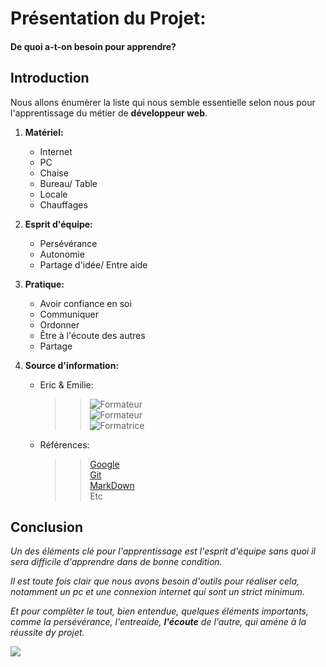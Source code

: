 
# __Présentation du Projet:__


#### De quoi a-t-on besoin pour apprendre?


## __Introduction__

Nous allons énumèrer la liste qui nous semble essentielle selon nous pour l'apprentissage du métier de **développeur web**.


1. __Matériel:__
		
	* Internet
	* PC
	* Chaise
	* Bureau/ Table
	* Locale
	* Chauffages


2. __Esprit d'équipe:__

	* Persévérance
	* Autonomie
	* Partage d'idée/ Entre aide
	
3. __Pratique:__

	* Avoir confiance en soi
	* Communiquer
	* Ordonner
	* Être à l'écoute des autres
	* Partage


4. __Source d'information:__

	* Eric & Emilie: <br/>
		>> ![Formateur](https://github.com/nadiabena/Exercice/blob/master/nad.png) <br/>
		>> ![Formateur](https://github.com/nadiabena/Exercice/blob/master/jaja.png) <br/>
		>> ![Formatrice](https://github.com/nadiabena/Exercice/blob/master/emilie.png) <br/>
	* Références: <br/>
		>> [Google](https://www.google.be) <br/>
		>> [Git](https://github.com/) <br/>
		>> [MarkDown](https://guides.github.com/pdfs/markdown-cheatsheet-online.pdf) <br/>
		>> Etc <br/>		
		
## __Conclusion__

_Un des éléments clé pour l'apprentissage est l'esprit d'équipe sans quoi il sera difficile d'apprendre dans de bonne condition._

*Il est toute fois clair que nous avons besoin d'outils pour réaliser cela, notamment un pc et une connexion internet qui sont un strict minimum.*

_Et pour complèter le tout, bien entendue, quelques éléments importants, comme la persévérance, l'entreaide, **l'écoute** de l'autre, qui améne à la réussite dy projet._


![](http://images.forum-auto.com/mesimages/659979/adiieu.gif)




